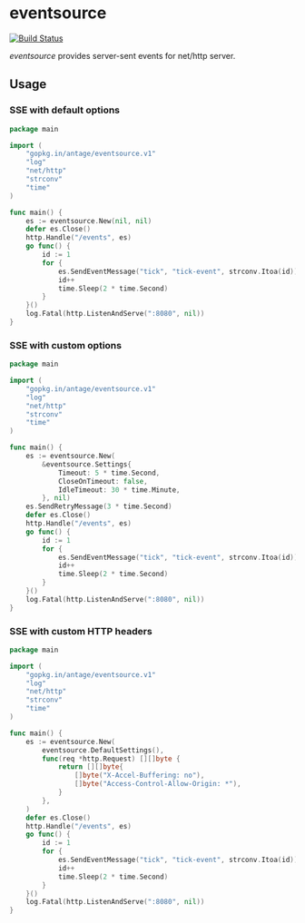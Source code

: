 # eventsource

[![Build Status](https://travis-ci.org/antage/eventsource.svg?branch=master)](https://travis-ci.org/antage/eventsource)

_eventsource_ provides server-sent events for net/http server.

## Usage

### SSE with default options

``` go
package main

import (
    "gopkg.in/antage/eventsource.v1"
    "log"
    "net/http"
    "strconv"
    "time"
)

func main() {
    es := eventsource.New(nil, nil)
    defer es.Close()
    http.Handle("/events", es)
    go func() {
        id := 1
        for {
            es.SendEventMessage("tick", "tick-event", strconv.Itoa(id))
            id++
            time.Sleep(2 * time.Second)
        }
    }()
    log.Fatal(http.ListenAndServe(":8080", nil))
}
```

### SSE with custom options

``` go
package main

import (
    "gopkg.in/antage/eventsource.v1"
    "log"
    "net/http"
    "strconv"
    "time"
)

func main() {
    es := eventsource.New(
        &eventsource.Settings{
            Timeout: 5 * time.Second,
            CloseOnTimeout: false,
            IdleTimeout: 30 * time.Minute,
        }, nil)
    es.SendRetryMessage(3 * time.Second)
    defer es.Close()
    http.Handle("/events", es)
    go func() {
        id := 1
        for {
            es.SendEventMessage("tick", "tick-event", strconv.Itoa(id))
            id++
            time.Sleep(2 * time.Second)
        }
    }()
    log.Fatal(http.ListenAndServe(":8080", nil))
}
```

### SSE with custom HTTP headers

``` go
package main

import (
    "gopkg.in/antage/eventsource.v1"
    "log"
    "net/http"
    "strconv"
    "time"
)

func main() {
    es := eventsource.New(
        eventsource.DefaultSettings(),
        func(req *http.Request) [][]byte {
            return [][]byte{
                []byte("X-Accel-Buffering: no"),
                []byte("Access-Control-Allow-Origin: *"),
            }
        },
    )
    defer es.Close()
    http.Handle("/events", es)
    go func() {
        id := 1
        for {
            es.SendEventMessage("tick", "tick-event", strconv.Itoa(id))
            id++
            time.Sleep(2 * time.Second)
        }
    }()
    log.Fatal(http.ListenAndServe(":8080", nil))
}
```

